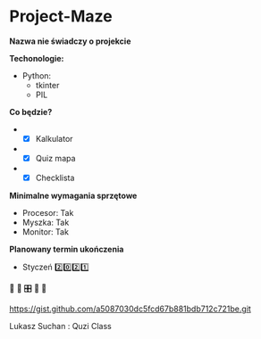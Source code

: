 # Project-Maze
**Nazwa nie świadczy o projekcie**

**Techonologie:**
* Python: 
  * tkinter
  * PIL
  
**Co będzie?**
* - [x] Kalkulator
* - [x] Quiz mapa
* - [x] Checklista

**Minimalne wymagania sprzętowe**
* Procesor: Tak
* Myszka: Tak
* Monitor: Tak

**Planowany termin ukończenia**
* Styczeń :two::zero::two::one:

&#x1F34E; &#x1F4D7; &#x1F39B; &#x1f40b; &#x1F43D; 

https://gist.github.com/a5087030dc5fcd67b881bdb712c721be.git

Lukasz Suchan : Quzi Class <script src="https://gist.github.com/LukaszSuchan/a132f76c6ba9579bf3d601abdaf03740.js"></script>





